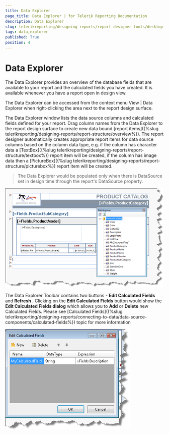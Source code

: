 ```yaml
---
title: Data Explorer
page_title: Data Explorer | for Telerik Reporting Documentation
description: Data Explorer
slug: telerikreporting/designing-reports/report-designer-tools/desktop-designers/tools/data-explorer
tags: data,explorer
published: True
position: 4
---
```


# Data Explorer



The Data Explorer provides an overview of the database fields that         are available to your report and the calculated fields you have created.         It is available whenever you have a report open in design view.       

The Data Explorer can be accessed from the context menu View | Data Explorer when right-clicking the area next to the report design surface.         

The Data Explorer window lists the data source columns and calculated fields defined for your report.           Drag column names from the Data Explorer to the report design surface to create new data bound           [report items]({%slug telerikreporting/designing-reports/report-structure/overview%}).           The report designer automatically creates appropriate report items for data source columns based on the column data type, e.g.           if the column has character data a [TextBox]({%slug telerikreporting/designing-reports/report-structure/textbox%})           report item will be created, if the column has image data then a           [PictureBox]({%slug telerikreporting/designing-reports/report-structure/picturebox%}) report item will be created.         

> The Data Explorer would be populated only when there is DataSource set in design time             through the report's DataSource property.           
  

  ![](images/UI004.png)

The Data Explorer Toolbar contains two buttons - __Edit Calculated Fields__  and __Refresh__ .           Clicking on the __Edit Calculated Fields__  button would show the __Edit Calculated Fields dialog__            which allows you to __Add__  or __Delete__  new Calculated Fields. Please see           [Calculated Fields]({%slug telerikreporting/designing-reports/connecting-to-data/data-source-components/calculated-fields%}) topic for more information           

  ![](images/DataExplorerCalculatedField.png)

